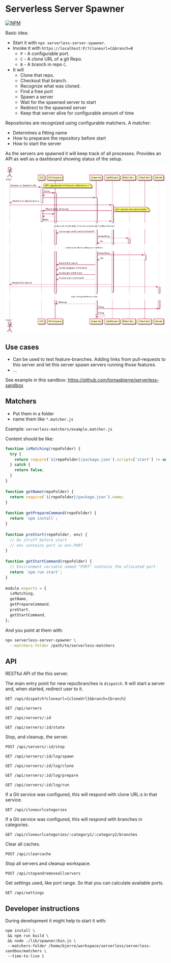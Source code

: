 # Serverless Server Spawner

[![NPM](https://img.shields.io/npm/v/serverless-server-spawner.svg?style=flat-square)](https://www.npmjs.com/package/serverless-server-spawner)

Basic idea:

- Start it with `npx serverless-server-spawner`.
- Invoke it with `https://localhost:P/?cloneurl=C&branch=B`
  - `P` - A configurable port.
  - `C` - A clone URL of a git Repo.
  - `B` - A branch in repo `C`.
- It will
  - Clone that repo.
  - Checkout that branch.
  - Recognize what was cloned.
  - Find a free port
  - Spawn a server
  - Wait for the spawned server to start
  - Redirect to the spawned server
  - Keep that server alive for configurable amount of time

Repositories are recognized using configurable matchers. A matcher:

- Determines a fitting name
- How to preparare the repository before start
- How to start the server

As the servers are spawned it will keep track of all processes. Provides an API as well as a dashboard showing status of the setup.

![A simple flow](/flow.png)

## Use cases

- Can be used to test feature-branches. Adding links from pull-requests to this server and let this server spawn servers running those features.
- ...

See example in this sandbox:
https://github.com/tomasbjerre/serverless-sandbox

## Matchers

- Put them in a folder
- name them like `*.matcher.js`

Example: `serverless-matchers/example.matcher.js`

Content should be like:

```js
function isMatching(repoFolder) {
  try {
    return require(`${repoFolder}/package.json`).scripts['start'] != undefined;
  } catch {
    return false;
  }
}

function getName(repoFolder) {
  return require(`${repoFolder}/package.json`).name;
}

function getPrepareCommand(repoFolder) {
  return `npm install`;
}

function preStart(repoFolder, env) {
  // Do struff before start
  // env contains port in evn.PORT
}

function getStartCommand(repoFolder) {
  // Environment variable named "PORT" contains the allocated port
  return `npm run start`;
}

module.exports = {
  isMatching,
  getName,
  getPrepareCommand,
  preStart,
  getStartCommand,
};
```

And you point at them with:

```sh
npx serverless-server-spawner \
  --matchers-folder /path/to/serverless-matchers
```

## API

RESTful API of the this server.

The main entry point for new repo/branches is `dispatch`. It will start a server and, when started, redirect user to it.

```
GET /api/dispatch?cloneurl={cloneUrl}&branch={branch}
```

```
GET /api/servers
```

```
GET /api/servers/:id
```

```
GET /api/servers/:id/state
```

Stop, and cleanup, the server.

```
POST /api/servers/:id/stop
```

```
GET /api/servers/:id/log/spawn
```

```
GET /api/servers/:id/log/clone
```

```
GET /api/servers/:id/log/prepare
```

```
GET /api/servers/:id/log/run
```

If a Git service was configured, this will respond with clone URL:s in that service.

```
GET /api/cloneurlcategories
```

If a Git service was configured, this will respond with branches in categories.

```
GET /api/cloneurlcategories/:category1/:category2/branches
```

Clear all caches.

```
POST /api/clearcache
```

Stop all servers and cleanup workspace.

```
POST /api/stopandremoveallservers
```

Get settings used, like port range. So that you can calculate available ports.

```
GET /api/settings
```

## Developer instructions

During development it might help to start it with:

```shell
npm install \
 && npm run build \
 && node ./lib/spawner/bin.js \
 --matchers-folder /home/bjerre/workspace/serverless/serverless-sandbox/matchers \
 --time-to-live 1
```
